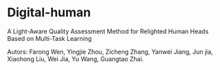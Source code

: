 # Digital-human
A Light-Aware Quality Assessment Method for Relighted Human Heads Based on Multi-Task Learning

Autors: Farong Wen, Yingjie Zhou, Zicheng Zhang, Yanwei Jiang, Jun jia, Xiaohong Liu, Wei Jia, Yu Wang, Guangtao Zhai.
